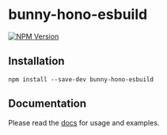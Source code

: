 # bunny-hono-esbuild

[![NPM Version](https://img.shields.io/npm/v/bunny-hono-esbuild?color=blue)](https://www.npmjs.com/package/bunny-hono-esbuild)

## Installation

```shell
npm install --save-dev bunny-hono-esbuild
```

## Documentation

Please read the [docs](https://bunny-launcher.net/adapters/hono/) for usage and examples.
